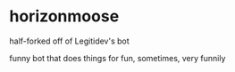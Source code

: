 # horizonmoose

half-forked off of Legitidev's bot


funny bot that does things for fun, sometimes, very funnily
